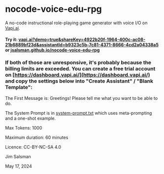 # nocode-voice-edu-rpg
A no-code instructional role-playing game generator with voice I/O on [Vapi.ai](https://vapi.ai).

#### Try it: [vapi.ai?demo=true&shareKey=4922b20f-1964-400c-ac08-21b6889bf23d&assistantId=b9323c5b-7c81-4371-8666-4cd2a04338a5](https://vapi.ai?demo=true&shareKey=4922b20f-1964-400c-ac08-21b6889bf23d&assistantId=b9323c5b-7c81-4371-8666-4cd2a04338a5) or [jsalsman.github.io/nocode-voice-edu-rpg](https://jsalsman.github.io/nocode-voice-edu-rpg)
### If both of those are unresponsive, it's probably because the billing limits are exceeded. You can create a free trial account on [https://dashboard.vapi.ai/](https://dashboard.vapi.ai/) and copy the settings below into "Create Assistant" / "Blank Template":

The First Message is: Greetings! Please tell me what you want to be able to do.

The System Prompt is in [system-prompt.txt](system-prompt.txt) which uses meta-prompting and a one-shot example.

Max Tokens: 1000

Maximum duration: 60 minutes

Licence: CC-BY-NC-SA 4.0

Jim Salsman

May 17, 2024
